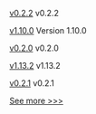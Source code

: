 
[v0.2.2](https://github.com/hyperledger/firefly-tezosconnect/releases/tag/v0.2.2) v0.2.2

[v1.10.0](https://github.com/hyperledger/bevel-operator-fabric/releases/tag/v1.10.0) Version 1.10.0

[v0.2.0](https://github.com/hyperledger/anoncreds-rs/releases/tag/v0.2.0) v0.2.0

[v1.13.2](https://github.com/hyperledger/indy-node/releases/tag/v1.13.2) v1.13.2

[v0.2.1](https://github.com/hyperledger/firefly-tezosconnect/releases/tag/v0.2.1) v0.2.1


[See more >>>](https://start-here.hyperledger.org/releases)
